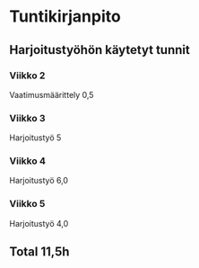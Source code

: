 
# Tuntikirjanpito

## Harjoitustyöhön käytetyt tunnit

### Viikko 2

Vaatimusmäärittely 0,5

### Viikko 3

Harjoitustyö 5

### Viikko 4

Harjoitustyö 6,0 

### Viikko 5

Harjoitustyö 4,0

## Total 11,5h
